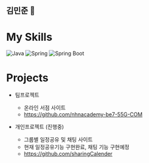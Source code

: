 ## 김민준 👋

# My Skills
![Java](https://img.shields.io/badge/Java-ED8B00?style=for-the-badge&logo=openjdk&logoColor=white) ![Spring](https://img.shields.io/badge/Spring-6DB33F?style=for-the-badge&logo=spring&logoColor=white) ![Spring Boot](https://img.shields.io/badge/Spring%20Boot-6DB33F?style=flat-square&logo=SpringBoot&logoColor=white)



# Projects
- 팀프로젝트
  - 온라인 서점 사이트 
  -  https://github.com/nhnacademy-be7-55G-COM
    
- 개인프로젝트 (진행중)
  - 그룹별 일정공유 및 채팅 사이트 
  - 현재 일정공유기능 구현완료, 채팅 기능 구현예정
  - https://github.com/sharingCalender

<!--
**desworld/desworld** is a ✨ _special_ ✨ repository because its `README.md` (this file) appears on your GitHub profile.

Here are some ideas to get you started:

- 🔭 I’m currently working on ...
- 🌱 I’m currently learning ...
- 👯 I’m looking to collaborate on ...
- 🤔 I’m looking for help with ...
- 💬 Ask me about ...
- 📫 How to reach me: ...
- 😄 Pronouns: ...
- ⚡ Fun fact: ...
-->
